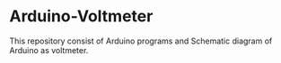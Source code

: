 # Arduino-Voltmeter
This repository consist of Arduino programs and Schematic diagram of Arduino as voltmeter.
